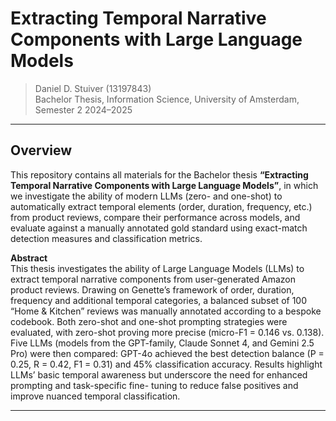 # Extracting Temporal Narrative Components with Large Language Models

> Daniel D. Stuiver (13197843)  
> Bachelor Thesis, Information Science, University of Amsterdam, Semester 2 2024–2025

---

## Overview

This repository contains all materials for the Bachelor thesis **“Extracting Temporal Narrative Components with Large Language Models”**, in which we investigate the ability of modern LLMs (zero- and one-shot) to automatically extract temporal elements (order, duration, frequency, etc.) from product reviews, compare their performance across models, and evaluate against a manually annotated gold standard using exact-match detection measures and classification metrics.

**Abstract**  
This thesis investigates the ability of Large Language Models (LLMs) to extract temporal
narrative components from user-generated Amazon product reviews. Drawing on Genette’s
framework of order, duration, frequency and additional temporal categories, a balanced subset
of 100 “Home & Kitchen” reviews was manually annotated according to a bespoke codebook.
Both zero-shot and one-shot prompting strategies were evaluated, with zero-shot proving more
precise (micro-F1 = 0.146 vs. 0.138). Five LLMs (models from the GPT-family, Claude Sonnet
4, and Gemini 2.5 Pro) were then compared: GPT-4o achieved the best detection balance (P
= 0.25, R = 0.42, F1 = 0.31) and 45% classification accuracy. Results highlight LLMs’ basic
temporal awareness but underscore the need for enhanced prompting and task-specific fine-
tuning to reduce false positives and improve nuanced temporal classification.

---
